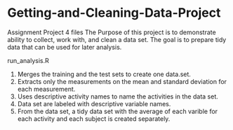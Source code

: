# Getting-and-Cleaning-Data-Project
Assignment Project 4 files
The Purpose of this project is to demonstrate ability to collect, work with, and clean a data set.  The goal is to prepare tidy data that can be used for later analysis.  

run_analysis.R 
  1.  Merges the training and the test sets to create one data.set.
  2.  Extracts only the measurements on the mean and standard deviation for each measurement.
  3.  Uses descriptive activity names to name the activities in the data set.
  4.  Data set are labeled with descriptive variable names.
  5.  From the data set, a tidy data set with the average of each varible for each activity and each subject is created separately. 
